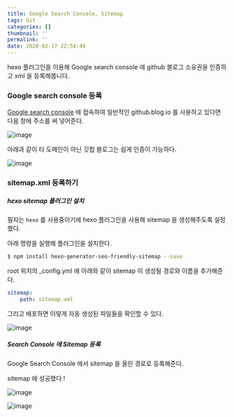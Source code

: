 ```yaml
---
title: Google Search Console, Sitemap
tags: Git
categories: []
thumbnail: ''
permalink: ''
date: 2020-02-17 22:54:49
---
```


hexo 플러그인을 이용해 Google search console 에 github 블로그 소유권을 인증하고 xml 을 등록해봅니다.
<!-- excerpt -->
<!-- toc -->

### Google search console 등록

[Google search console](https://search.google.com/search-console/welcome?hl=ko) 에 접속하여 일반적인 github.blog.io 를 사용하고 있다면 다음 창에 주소를 써 넣어준다.

![image](https://user-images.githubusercontent.com/28856435/74661554-863c2e00-51db-11ea-97a6-eb2365f5d594.png)


아래과 같이 타 도메인이 아닌 깃헙 블로그는 쉽게 인증이 가능하다.

![image](https://user-images.githubusercontent.com/28856435/74668917-893e1b00-51e9-11ea-8b6a-8f83dbcb6bdb.png)
<br/>

### sitemap.xml 등록하기

##### hexo sitemap 플러그인 설치

필자는 `hexo` 를 사용중이기에 hexo 플러그인을 사용해 sitemap 을 생성해주도록 설정했다.

아래 명령을 실행해 플러그인을 설치한다.
```bash
$ npm install hexo-generator-seo-friendly-sitemap --save
```
root 위치의 _config.yml 에 아래와 같이 sitemap 이 생성될 경로와 이름을 추가해준다.

```yml
sitemap:
    path: sitemap.xml
```

그리고 배포하면 이렇게 자동 생성된 파일들을 확인할 수 있다.

![image](https://user-images.githubusercontent.com/28856435/74671260-1d11e600-51ee-11ea-810c-83422a1e4544.png)
<br/>

##### Search Console 에 Sitemap 등록
Google Search Console 에서 sitemap 을 올린 경로로 등록해준다.

sitemap 에 성공했다 !

![image](https://user-images.githubusercontent.com/28856435/74671401-71b56100-51ee-11ea-9bdb-1ec55b30eea5.png)

![image](https://user-images.githubusercontent.com/28856435/74671443-8abe1200-51ee-11ea-947f-f901b7b9628c.png)
